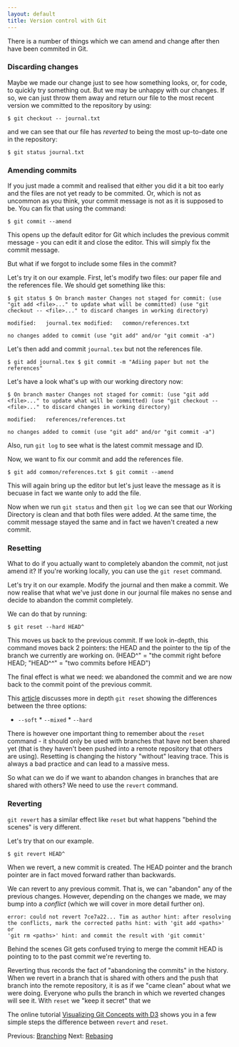 ```yaml
---
layout: default
title: Version control with Git  
---
```

There is a number of things which we can amend and change after then have been
commited in Git.

### Discarding changes

Maybe we made our change just to see how something looks, or, for code, to
quickly try something out. But we may be unhappy with our changes. If so, we
can just throw them away and return our file to the most recent version we
committed to the repository by using:

    $ git checkout -- journal.txt

and we can see that our file has *reverted* to being the most up-to-date one in
the repository:

    $ git status journal.txt
    
### Amending commits

If you just made a commit and realised that either you did it a bit too early
and the files are not yet ready to be commited. Or, which is not as uncommon as
you think, your commit message is not as it is supposed to be. You can fix that
using the command:

	$ git commit --amend

This opens up the default editor for Git which includes the previous commit
message - you can edit it and close the editor. This will simply fix the commit
message.

But what if we forgot to include some files in the commit?

Let's try it on our example. First, let's modify two files: our paper file and
the references file. We should get something like this:
	
	$ git status $ On branch master Changes not staged for commit: (use
	"git add <file>..." to update what will be committed) (use "git
	checkout -- <file>..." to discard changes in working directory)

	modified:   journal.tex modified:   common/references.txt

	no changes added to commit (use "git add" and/or "git commit -a")

Let's then add and commit `journal.tex` but not the references file.

	$ git add journal.tex $ git commit -m "Adiing paper but not the
	references"
	
Let's have a look what's up with our working directory now:

	$ On branch master Changes not staged for commit: (use "git add
	<file>..." to update what will be committed) (use "git checkout --
	<file>..." to discard changes in working directory)

	modified:   references/references.txt

	no changes added to commit (use "git add" and/or "git commit -a")

Also, run `git log` to see what is the latest commit message and ID.

Now, we want to fix our commit and add the references file.

	$ git add common/references.txt $ git commit --amend

This will again bring up the editor but let's just leave the message as it is
becuase in fact we wante only to add the file.

Now when we run `git status` and then `git log` we can see that our Working
Directory is clean and that both files were added. At the same time, the commit
message stayed the same and in fact we haven't created a new commit.


### Resetting

What to do if you actually want to completely abandon the commit, not just
amend it? If you're working locally, you can use the `git reset` command. 

Let's try it on our example. Modify the journal and then make a commit. We now
realise that what we've just done in our journal file makes no sense and decide
to abandon the commit completely.

We can do that by running:

	$ git reset --hard HEAD^
	
This moves us back to the previous commit. If we look in-depth, this command
moves back 2 pointers: the HEAD and the pointer to the tip of the branch we
currently are working on. (HEAD^" = "the commit right before HEAD; "HEAD^^"
= "two commits before HEAD")

The final effect is what we need: we abandoned the commit and we are now back
to the commit point of the previous commit.

This [article](http://git-scm.com/2011/07/11/reset.html) discusses more in
depth `git reset` showing the differences between the three options:

* `--soft` * `--mixed` * `--hard`


There is however one important thing to remember about the `reset` command - it
should only be used with branches that have not been shared yet (that is they
haven't been pushed into a remote repository that others are using). Resetting
is changing the history "without" leaving trace. This is always a bad practice
and can lead to a massive mess.

So what can we do if we want to abandon changes in branches that are shared
with others? We need to use the `revert` command.

### Reverting

`git revert` has a similar effect like `reset` but what happens "behind the
scenes" is very different. 

Let's try that on our example. 

	$ git revert HEAD^
	
When we revert, a new commit is created. The HEAD pointer and the branch
pointer are in fact moved forward rather than backwards. 	
	
We can revert to any previous commit. That is, we can "abandon" any of the
previous changes. However, depending on the changes we made, we may bump into
a *conflict* (which we will cover in more detail further on). 

	error: could not revert 7ce7a22... Tim as author hint: after resolving
	the conflicts, mark the corrected paths hint: with 'git add <paths>' or
	'git rm <paths>' hint: and commit the result with 'git commit'
	
Behind the scenes Git gets confused trying to merge the commit HEAD is pointing
to to the past commit we're reverting to. 

Reverting thus records the fact of "abandoning the commits" in the history.
When we revert in a branch that is shared with others and the push that  branch
into the remote repository, it is as if we "came clean" about what we were
doing. Everyone who pulls the branch in which we reverted changes will see it.
With `reset` we "keep it secret" that we  	
	

The online tutorial [Visualizing Git Concepts with
D3](http://www.wei-wang.com/ExplainGitWithD3/#) shows you in a few simple steps
the difference between `revert` and `reset`.

Previous: [Branching](3_Branching) Next: [Rebasing](5_Rebasing)
